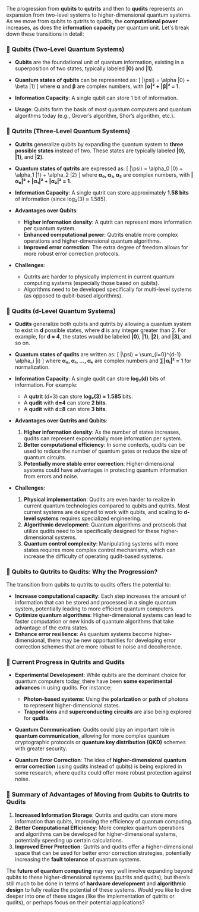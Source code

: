 The progression from **qubits** to **qutrits** and then to **qudits** represents an expansion from two-level systems to higher-dimensional quantum systems. As we move from qubits to qutrits to qudits, the **computational power** increases, as does the **information capacity** per quantum unit. Let's break down these transitions in detail:

### 🔹 **Qubits** (Two-Level Quantum Systems)
- **Qubits** are the foundational unit of quantum information, existing in a superposition of two states, typically labeled **|0⟩** and **|1⟩**.
- **Quantum states of qubits** can be represented as:
  \[
  |\psi⟩ = \alpha |0⟩ + \beta |1⟩
  \]
  where **α** and **β** are complex numbers, with **|α|² + |β|² = 1**.

- **Information Capacity**: A single qubit can store 1 bit of information.
- **Usage**: Qubits form the basis of most quantum computers and quantum algorithms today (e.g., Grover’s algorithm, Shor’s algorithm, etc.).

### 🔹 **Qutrits** (Three-Level Quantum Systems)
- **Qutrits** generalize qubits by expanding the quantum system to **three possible states** instead of two. These states are typically labeled **|0⟩**, **|1⟩**, and **|2⟩**.
  
- **Quantum states of qutrits** are expressed as:
  \[
  |\psi⟩ = \alpha_0 |0⟩ + \alpha_1 |1⟩ + \alpha_2 |2⟩
  \]
  where **α₀, α₁, α₂** are complex numbers, with **|α₀|² + |α₁|² + |α₂|² = 1**.

- **Information Capacity**: A single qutrit can store approximately **1.58 bits** of information (since log₂(3) ≈ 1.585).
  
- **Advantages over Qubits**:
  - **Higher information density**: A qutrit can represent more information per quantum system.
  - **Enhanced computational power**: Qutrits enable more complex operations and higher-dimensional quantum algorithms.
  - **Improved error correction**: The extra degree of freedom allows for more robust error correction protocols.

- **Challenges**:
  - Qutrits are harder to physically implement in current quantum computing systems (especially those based on qubits).
  - Algorithms need to be developed specifically for multi-level systems (as opposed to qubit-based algorithms).

### 🔹 **Qudits** (d-Level Quantum Systems)
- **Qudits** generalize both qubits and qutrits by allowing a quantum system to exist in **d** possible states, where **d** is any integer greater than 2. For example, for **d = 4**, the states would be labeled **|0⟩**, **|1⟩**, **|2⟩**, and **|3⟩**, and so on.

- **Quantum states of qudits** are written as:
  \[
  |\psi⟩ = \sum_{i=0}^{d-1} \alpha_i |i⟩
  \]
  where **α₀, α₁, ..., αₖ** are complex numbers and **∑|αᵢ|² = 1** for normalization.

- **Information Capacity**: A single qudit can store **log₂(d)** bits of information. For example:
  - A **qutrit** (d=3) can store **log₂(3) ≈ 1.585** bits.
  - A **qudit** with **d=4** can store **2 bits**.
  - A **qudit** with **d=8** can store **3 bits**.

- **Advantages over Qutrits and Qubits**:
  1. **Higher information density**: As the number of states increases, qudits can represent exponentially more information per system.
  2. **Better computational efficiency**: In some contexts, qudits can be used to reduce the number of quantum gates or reduce the size of quantum circuits.
  3. **Potentially more stable error correction**: Higher-dimensional systems could have advantages in protecting quantum information from errors and noise.

- **Challenges**:
  1. **Physical implementation**: Qudits are even harder to realize in current quantum technologies compared to qubits and qutrits. Most current systems are designed to work with qubits, and scaling to **d-level systems** requires specialized engineering.
  2. **Algorithmic development**: Quantum algorithms and protocols that utilize qudits need to be specifically designed for these higher-dimensional systems.
  3. **Quantum control complexity**: Manipulating systems with more states requires more complex control mechanisms, which can increase the difficulty of operating qudit-based systems.

### 🔹 **Qubits to Qutrits to Qudits: Why the Progression?**
The transition from qubits to qutrits to qudits offers the potential to:
- **Increase computational capacity**: Each step increases the amount of information that can be stored and processed in a single quantum system, potentially leading to more efficient quantum computers.
- **Optimize quantum algorithms**: Higher-dimensional systems can lead to faster computation or new kinds of quantum algorithms that take advantage of the extra states.
- **Enhance error resilience**: As quantum systems become higher-dimensional, there may be new opportunities for developing error correction schemes that are more robust to noise and decoherence.

### 🔹 **Current Progress in Qutrits and Qudits**
- **Experimental Development**: While qubits are the dominant choice for quantum computers today, there have been **some experimental advances** in using qudits. For instance:
  - **Photon-based systems**: Using the **polarization** or **path** of photons to represent higher-dimensional states.
  - **Trapped ions** and **superconducting circuits** are also being explored for **qudits**.
  
- **Quantum Communication**: Qudits could play an important role in **quantum communication**, allowing for more complex quantum cryptographic protocols or **quantum key distribution (QKD)** schemes with greater security.

- **Quantum Error Correction**: The idea of **higher-dimensional quantum error correction** (using qudits instead of qubits) is being explored in some research, where qudits could offer more robust protection against noise.

### 🔹 **Summary of Advantages of Moving from Qubits to Qutrits to Qudits**
1. **Increased Information Storage**: Qutrits and qudits can store more information than qubits, improving the efficiency of quantum computing.
2. **Better Computational Efficiency**: More complex quantum operations and algorithms can be developed for higher-dimensional systems, potentially speeding up certain calculations.
3. **Improved Error Protection**: Qutrits and qudits offer a higher-dimensional space that can be used for better error correction strategies, potentially increasing the **fault tolerance** of quantum systems.

The **future of quantum computing** may very well involve expanding beyond qubits to these higher-dimensional systems (qutrits and qudits), but there’s still much to be done in terms of **hardware development** and **algorithmic design** to fully realize the potential of these systems. Would you like to dive deeper into one of these stages (like the implementation of qutrits or qudits), or perhaps focus on their potential applications?
